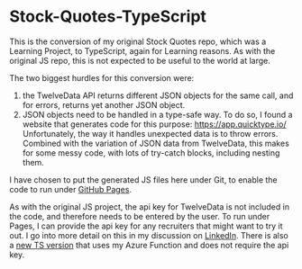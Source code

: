 # Stock-Quotes-TypeScript

This is the conversion of my original Stock Quotes repo, which was a Learning Project, 
to TypeScript, again for Learning reasons. As with the original JS repo, this is not
expected to be useful to the world at large.

The two biggest hurdles for this conversion were:
1) the TwelveData API returns different JSON objects for the same call,
and for errors, returns yet another JSON object.
2) JSON objects need to be handled in a type-safe way. To do so, I found
a website that generates code for this purpose: 
https://app.quicktype.io/
Unfortunately, the way it handles unexpected data is to throw errors.
Combined with the variation of JSON data from TwelveData, this makes
for some messy code, with lots of try-catch blocks, including nesting them.

I have chosen to put the generated JS files here under Git, to enable the code
to run under [GitHub Pages](https://jzuras.github.io/Stock-Quotes-TypeScript/).

As with the original JS project, the api key for TwelveData is not included in the code,
and therefore needs to be entered by the user. To run under Pages,
I can provide the api key for any recruiters that might want to try it out.
I go into more detail on this in my discussion on [LinkedIn](https://www.linkedin.com/posts/jimzuras_my-learning-journey-part-1-stock-quotes-activity-7058796727692140544-XntD).
There is also a [new TS version](https://github.com/jzuras/Stock-Quotes-TypeScript---Azure-Client) that uses my Azure Function and does not require the api key.
